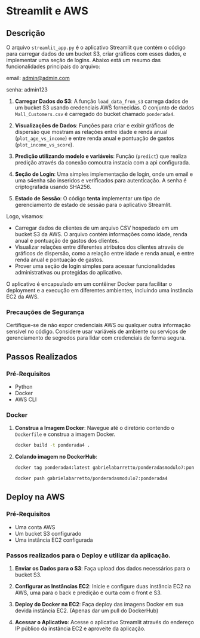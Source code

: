 # Streamlit e AWS

## Descrição

O arquivo `streamlit_app.py` é o aplicativo Streamlit que contém o código para carregar dados de um bucket S3, criar gráficos com esses dados, e implementar uma seção de logins. Abaixo está um resumo das funcionalidades principais do arquivo:

email: admin@admin.com

senha: admin123

1. **Carregar Dados do S3**: A função `load_data_from_s3` carrega dados de um bucket S3 usando credenciais AWS fornecidas. O conjunto de dados `Mall_Customers.csv` é carregado do bucket chamado `ponderada4`.

2. **Visualizações de Dados**: Funções para criar e exibir gráficos de dispersão que mostram as relações entre idade e renda anual (`plot_age_vs_income`) e entre renda anual e pontuação de gastos (`plot_income_vs_score`).

3. **Predição utilizando modelo e variáveis**: Função (`predict`) que realiza predição através da conexão comoutra instacia com a api configurada.

4. **Seção de Login**: Uma simples implementação de login, onde um email e uma s4enha são inseridos e verificados para autenticação. A senha é criptografada usando SHA256.

5. **Estado de Sessão**: O código **tenta** implementar um tipo de gerenciamento de estado de sessão para o aplicativo Streamlit. 

Logo, visamos:

- Carregar dados de clientes de um arquivo CSV hospedado em um bucket S3 da AWS. O arquivo contém informações como idade, renda anual e pontuação de gastos dos clientes.
- Visualizar relações entre diferentes atributos dos clientes através de gráficos de dispersão, como a relação entre idade e renda anual, e entre renda anual e pontuação de gastos.
- Prover uma seção de login simples para acessar funcionalidades administrativas ou protegidas do aplicativo.

O aplicativo é encapsulado em um contêiner Docker para facilitar o deployment e a execução em diferentes ambientes, incluindo uma instância EC2 da AWS.

### Precauções de Segurança
Certifique-se de não expor credenciais AWS ou qualquer outra informação sensível no código. Considere usar variáveis de ambiente ou serviços de gerenciamento de segredos para lidar com credenciais de forma segura.

## Passos Realizados

### Pré-Requisitos

- Python
- Docker
- AWS CLI 

### Docker

1. **Construa a Imagem Docker**: Navegue até o diretório contendo o `Dockerfile` e construa a imagem Docker.

    ```bash
    docker build -t ponderada4 .
    ```

2. **Colando imagem no DockerHub**:

    ```bash
    docker tag ponderada4:latest gabrielabarretto/ponderadasmodulo7:ponderada4

    docker push gabrielabarretto/ponderadasmodulo7:ponderada4
    ```

## Deploy na AWS

### Pré-Requisitos

- Uma conta AWS
- Um bucket S3 configurado
- Uma instância EC2 configurada

### Passos realizados para o Deploy e utilizar da aplicação.

1. **Enviar os Dados para o S3**: Faça upload dos dados necessários para o bucket S3.

2. **Configurar as Instâncias EC2**: Inicie e configure duas instância EC2 na AWS, uma para o back e predição e ourta com o front e S3.

3. **Deploy do Docker na EC2**: Faça deploy das imagens Docker em sua devida instância EC2. (Apenas dar um pull do DockerHub)

4. **Acessar o Aplicativo**: Acesse o aplicativo Streamlit através do endereço IP público da instância EC2 e aproveite da aplicação.
